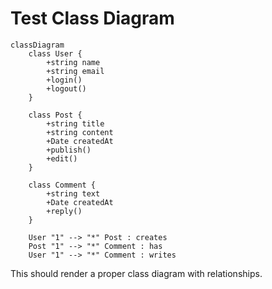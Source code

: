 # Test Class Diagram

```mermaid
classDiagram
    class User {
        +string name
        +string email
        +login()
        +logout()
    }
    
    class Post {
        +string title
        +string content
        +Date createdAt
        +publish()
        +edit()
    }
    
    class Comment {
        +string text
        +Date createdAt
        +reply()
    }
    
    User "1" --> "*" Post : creates
    Post "1" --> "*" Comment : has
    User "1" --> "*" Comment : writes
```

This should render a proper class diagram with relationships.
